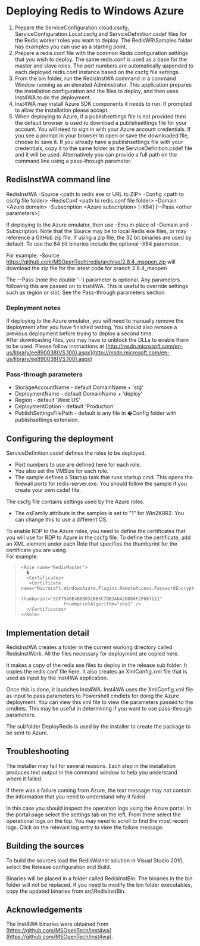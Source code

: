 Deploying Redis to Windows Azure
================================

1.	Prepare the ServiceConfiguration.cloud.cscfg, ServiceConfiguration.Local.cscfg and ServiceDefinition.csdef files for the Redis worker roles you want to deploy. The RedisWR\Samples folder has examples you can use as a starting point.
2.	Prepare a redis.conf file with the common Redis configuration settings that you wish to deploy. The same redis.conf is used as a base for the master and slave roles. The port numbers are automatically appended to each deployed redis.conf instance based on the cscfg file settings.
3.	From the bin folder, run the RedisInstWA command in a command Window running as an elevated Administrator. This application prepares the installation configuration and the files to deploy, and then uses Inst4WA to do the deployment.
4.	Inst4WA may install Azure SDK components it needs to run. If prompted to allow the installation please accept. 
5.	When deploying to Azure, if a publishsettings file is not provided then the default browser is used to download a publishsettings file for your account. You will need to sign in with your Azure account credentials. If you see a prompt in your browser to open or save the downloaded file, choose to save it. If you already have a publishsettings file with your credentials, copy it to the same folder as the ServiceDefinition.csdef file and it will be used. Alternatively you can provide a full path on the command line using a pass-through parameter.

RedisInstWA command line
------------------------

RedisInstWA -Source &lt;path to redis exe or URL to ZIP&gt; -Config &lt;path to cscfg file folder&gt; -RedisConf &lt;path to redis.conf file folder&gt; -Domain &lt;Azure domain&gt; -Subscription &lt;Azure subscription&gt; [-X64] [--Pass &lt;other parameters&gt;]

If deploying to the Azure emulator, then use -Emu in place of -Domain and -Subscription.
Note that the Source may be to local Redis exe files, or may reference a GitHub zip file. If using a zip file, the 32 bit binaries are used by default. To use the 64 bit binaries include the optional -X64 parameter.  
 
For example: -Source https://github.com/MSOpenTech/redis/archive/2.8.4_msopen.zip will download the zip file for the latest code for branch 2.8.4_msopen

The --Pass (note the double '-') parameter is optional. Any parameters following this are passed on to Inst4WA. This is useful to override settings such as region or slot. See the Pass-through parameters section.

### Deployment notes
If deploying to the Azure emulator, you will need to manually remove the deployment after you have finished testing. You should also remove a previous deployment before trying to deploy a second time.  
After downloading files, you may have to unblock the DLLs to enable them to be used. Please follow instructions at [http://msdn.microsoft.com/en-us/library/ee890038(VS.100).aspx](http://msdn.microsoft.com/en-us/library/ee890038(VS.100).aspx)

### Pass-through parameters
* StorageAccountName - default DomainName + 'stg'
* DeploymentName - default DomainName + 'deploy'
* Region - default 'West US'
* DeploymentOption - default 'Production'
* PublishSettingsFilePath - default is any file in �Config folder with publishsettings extension.

Configuring the deployment
--------------------------
ServiceDefinition.csdef defines the roles to be deployed.  

- Port numbers to use are defined here for each role.  
- You also set the VMSize for each role.  
- The sample defines a Startup task that runs startup.cmd. This opens the firewall ports for redis-server.exe. You should follow the sample if you create your own csdef file.

The cscfg file contains settings used by the Azure roles.

- The osFamily attribute in the samples is set to "1" for Win2K8R2. You can change this to use a different OS.

To enable RDP to the Azure roles, you need to define the certificates that you will use for RDP to Azure in the cscfg file. To define the certificate, add an XML element under each Role that specifies the thumbprint for the certificate you are using.  
For example:   

>     <Role name="RedisMaster">  
>       �  
>       <Certificates>   
>        <Certificate name="Microsoft.WindowsAzure.Plugins.RemoteAccess.PasswordEncryption"   
>                     thumbprint="2CF79A6E4B88031BB3C70B3A6A26D86F2F687111"   
>                     thumbprintAlgorithm="sha1" />  
>       </Certificates>  
>     </Role>   
>
   

Implementation detail
---------------------
RedisInstWA creates a folder in the current working directory called RedisInstWork. All the files necessary for deployment are copied here.

It makes a copy of the redis exe files to deploy in the release sub folder.  It copies the redis.conf file here. It also creates an XmlConfig.xml file that is used as input by the Inst4WA application.

Once this is done, it launches Inst4WA. Inst4WA uses the XmlConfig.xml file as input to pass parameters to Powershell cmdlets for doing the Azure deployment. You can view this xml file to view the parameters passed to the cmdlets. This may be useful in determining if you want to use pass-through parameters.

The subfolder DeployRedis is used by the installer to create the package to be sent to Azure.

Troubleshooting
---------------
The installer may fail for several reasons. Each step in the installation produces text output in the command window to help you understand where it failed.

If there was a failure coming from Azure, the text message may not contain the information that you need to understand why it failed. 

In this case you should inspect the operation logs using the Azure portal. In the portal page select the settings tab on the left. From there select the operational logs on the top. You may need to scroll to find the most recent logs. Click on the relevant log entry to view the failure message.

Building the sources
--------------------
To build the sources load the RedisWaInst solution in Visual Studio 2010, select the Release configuration and Build.

Binaries will be placed in a folder called RedisInstBin. The binaries in the bin folder will not be replaced. If you need to modify the bin folder executables, copy the updated binaries from src\RedisInstBin.

Acknowledgements
----------------
The Inst4WA binaries were obtained from [https://github.com/MSOpenTech/inst4wa](https://github.com/MSOpenTech/inst4wa).

